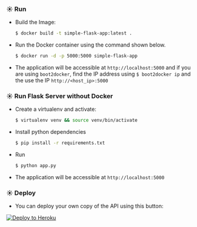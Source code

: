 ### ☀️ Run

* Build the Image:
  ```bash
  $ docker build -t simple-flask-app:latest .
  ```
* Run the Docker container using the command shown below.
  ```bash
  $ docker run -d -p 5000:5000 simple-flask-app
  ```
* The application will be accessible at `http://localhost:5000` and if you are using `boot2docker`, find the IP address using `$ boot2docker ip` and the use the IP `http://<host_ip>:5000`


### ☀️ Run Flask Server without Docker

* Create a virtualenv and activate:
  ```bash
  $ virtualenv venv && source venv/bin/activate
  ```
* Install python dependencies
  ```bash
  $ pip install -r requirements.txt
  ```
* Run
  ```bash
  $ python app.py
  ```
* The application will be accessible at `http://localhost:5000`

### ☀️ Deploy

* You can deploy your own copy of the API using this button:

[![Deploy to Heroku](https://www.herokucdn.com/deploy/button.png)](https://heroku.com/deploy)
